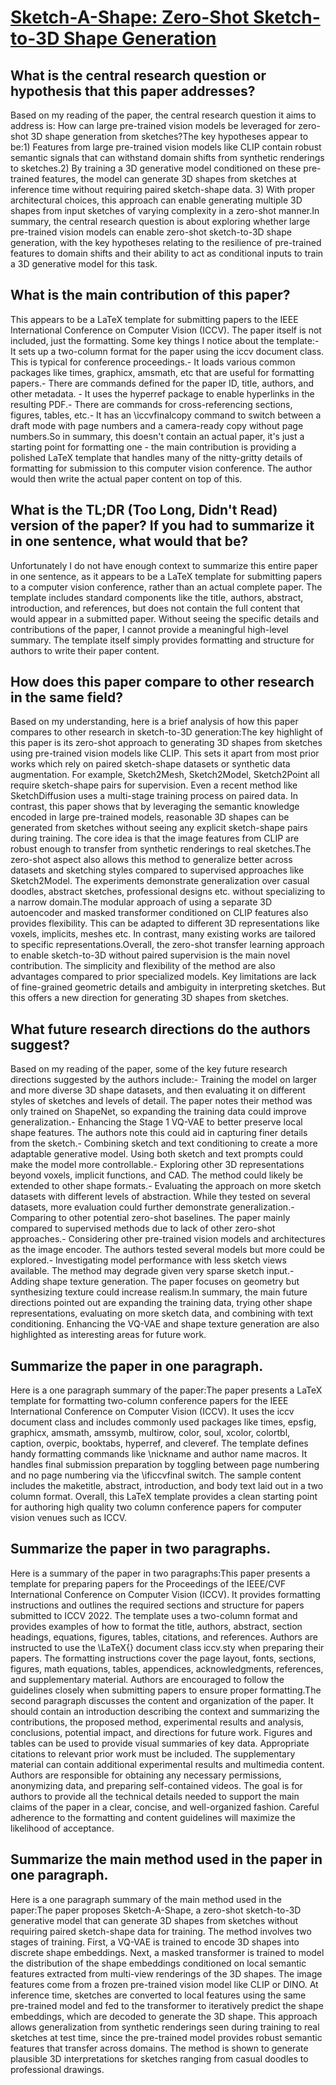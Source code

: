 # [Sketch-A-Shape: Zero-Shot Sketch-to-3D Shape Generation](https://arxiv.org/abs/2307.03869)

## What is the central research question or hypothesis that this paper addresses?

Based on my reading of the paper, the central research question it aims to address is: How can large pre-trained vision models be leveraged for zero-shot 3D shape generation from sketches?The key hypotheses appear to be:1) Features from large pre-trained vision models like CLIP contain robust semantic signals that can withstand domain shifts from synthetic renderings to sketches.2) By training a 3D generative model conditioned on these pre-trained features, the model can generate 3D shapes from sketches at inference time without requiring paired sketch-shape data. 3) With proper architectural choices, this approach can enable generating multiple 3D shapes from input sketches of varying complexity in a zero-shot manner.In summary, the central research question is about exploring whether large pre-trained vision models can enable zero-shot sketch-to-3D shape generation, with the key hypotheses relating to the resilience of pre-trained features to domain shifts and their ability to act as conditional inputs to train a 3D generative model for this task.


## What is the main contribution of this paper?

This appears to be a LaTeX template for submitting papers to the IEEE International Conference on Computer Vision (ICCV). The paper itself is not included, just the formatting. Some key things I notice about the template:- It sets up a two-column format for the paper using the iccv document class. This is typical for conference proceedings.- It loads various common packages like times, graphicx, amsmath, etc that are useful for formatting papers.- There are commands defined for the paper ID, title, authors, and other metadata. - It uses the hyperref package to enable hyperlinks in the resulting PDF.- There are commands for cross-referencing sections, figures, tables, etc.- It has an \iccvfinalcopy command to switch between a draft mode with page numbers and a camera-ready copy without page numbers.So in summary, this doesn't contain an actual paper, it's just a starting point for formatting one - the main contribution is providing a polished LaTeX template that handles many of the nitty-gritty details of formatting for submission to this computer vision conference. The author would then write the actual paper content on top of this.


## What is the TL;DR (Too Long, Didn't Read) version of the paper? If you had to summarize it in one sentence, what would that be?

Unfortunately I do not have enough context to summarize this entire paper in one sentence, as it appears to be a LaTeX template for submitting papers to a computer vision conference, rather than an actual complete paper. The template includes standard components like the title, authors, abstract, introduction, and references, but does not contain the full content that would appear in a submitted paper. Without seeing the specific details and contributions of the paper, I cannot provide a meaningful high-level summary. The template itself simply provides formatting and structure for authors to write their paper content.


## How does this paper compare to other research in the same field?

Based on my understanding, here is a brief analysis of how this paper compares to other research in sketch-to-3D generation:The key highlight of this paper is its zero-shot approach to generating 3D shapes from sketches using pre-trained vision models like CLIP. This sets it apart from most prior works which rely on paired sketch-shape datasets or synthetic data augmentation. For example, Sketch2Mesh, Sketch2Model, Sketch2Point all require sketch-shape pairs for supervision. Even a recent method like SketchDiffusion uses a multi-stage training process on paired data. In contrast, this paper shows that by leveraging the semantic knowledge encoded in large pre-trained models, reasonable 3D shapes can be generated from sketches without seeing any explicit sketch-shape pairs during training. The core idea is that the image features from CLIP are robust enough to transfer from synthetic renderings to real sketches.The zero-shot aspect also allows this method to generalize better across datasets and sketching styles compared to supervised approaches like Sketch2Model. The experiments demonstrate generalization over casual doodles, abstract sketches, professional designs etc. without specializing to a narrow domain.The modular approach of using a separate 3D autoencoder and masked transformer conditioned on CLIP features also provides flexibility. This can be adapted to different 3D representations like voxels, implicits, meshes etc. In contrast, many existing works are tailored to specific representations.Overall, the zero-shot transfer learning approach to enable sketch-to-3D without paired supervision is the main novel contribution. The simplicity and flexibility of the method are also advantages compared to prior specialized models. Key limitations are lack of fine-grained geometric details and ambiguity in interpreting sketches. But this offers a new direction for generating 3D shapes from sketches.


## What future research directions do the authors suggest?

Based on my reading of the paper, some of the key future research directions suggested by the authors include:- Training the model on larger and more diverse 3D shape datasets, and then evaluating it on different styles of sketches and levels of detail. The paper notes their method was only trained on ShapeNet, so expanding the training data could improve generalization.- Enhancing the Stage 1 VQ-VAE to better preserve local shape features. The authors note this could aid in capturing finer details from the sketch.- Combining sketch and text conditioning to create a more adaptable generative model. Using both sketch and text prompts could make the model more controllable.- Exploring other 3D representations beyond voxels, implicit functions, and CAD. The method could likely be extended to other shape formats.- Evaluating the approach on more sketch datasets with different levels of abstraction. While they tested on several datasets, more evaluation could further demonstrate generalization.- Comparing to other potential zero-shot baselines. The paper mainly compared to supervised methods due to lack of other zero-shot approaches.- Considering other pre-trained vision models and architectures as the image encoder. The authors tested several models but more could be explored.- Investigating model performance with less sketch views available. The method may degrade given very sparse sketch input.- Adding shape texture generation. The paper focuses on geometry but synthesizing texture could increase realism.In summary, the main future directions pointed out are expanding the training data, trying other shape representations, evaluating on more sketch data, and combining with text conditioning. Enhancing the VQ-VAE and shape texture generation are also highlighted as interesting areas for future work.


## Summarize the paper in one paragraph.

Here is a one paragraph summary of the paper:The paper presents a LaTeX template for formatting two-column conference papers for the IEEE International Conference on Computer Vision (ICCV). It uses the iccv document class and includes commonly used packages like times, epsfig, graphicx, amsmath, amssymb, multirow, color, soul, xcolor, colortbl, caption, overpic, booktabs, hyperref, and cleveref. The template defines handy formatting commands like \nickname and author name macros. It handles final submission preparation by toggling between page numbering and no page numbering via the \ificcvfinal switch. The sample content includes the maketitle, abstract, introduction, and body text laid out in a two column format. Overall, this LaTeX template provides a clean starting point for authoring high quality two column conference papers for computer vision venues such as ICCV.


## Summarize the paper in two paragraphs.

Here is a summary of the paper in two paragraphs:This paper presents a template for preparing papers for the Proceedings of the IEEE/CVF International Conference on Computer Vision (ICCV). It provides formatting instructions and outlines the required sections and structure for papers submitted to ICCV 2022. The template uses a two-column format and provides examples of how to format the title, authors, abstract, section headings, equations, figures, tables, citations, and references. Authors are instructed to use the \LaTeX{} document class iccv.sty when preparing their papers. The formatting instructions cover the page layout, fonts, sections, figures, math equations, tables, appendices, acknowledgments, references, and supplementary material. Authors are encouraged to follow the guidelines closely when submitting papers to ensure proper formatting.The second paragraph discusses the content and organization of the paper. It should contain an introduction describing the context and summarizing the contributions, the proposed method, experimental results and analysis, conclusions, potential impact, and directions for future work. Figures and tables can be used to provide visual summaries of key data. Appropriate citations to relevant prior work must be included. The supplementary material can contain additional experimental results and multimedia content. Authors are responsible for obtaining any necessary permissions, anonymizing data, and preparing self-contained videos. The goal is for authors to provide all the technical details needed to support the main claims of the paper in a clear, concise, and well-organized fashion. Careful adherence to the formatting and content guidelines will maximize the likelihood of acceptance.


## Summarize the main method used in the paper in one paragraph.

Here is a one paragraph summary of the main method used in the paper:The paper proposes Sketch-A-Shape, a zero-shot sketch-to-3D generative model that can generate 3D shapes from sketches without requiring paired sketch-shape data for training. The method involves two stages of training. First, a VQ-VAE is trained to encode 3D shapes into discrete shape embeddings. Next, a masked transformer is trained to model the distribution of the shape embeddings conditioned on local semantic features extracted from multi-view renderings of the 3D shapes. The image features come from a frozen pre-trained vision model like CLIP or DINO. At inference time, sketches are converted to local features using the same pre-trained model and fed to the transformer to iteratively predict the shape embeddings, which are decoded to generate the 3D shape. This approach allows generalization from synthetic renderings seen during training to real sketches at test time, since the pre-trained model provides robust semantic features that transfer across domains. The method is shown to generate plausible 3D interpretations for sketches ranging from casual doodles to professional drawings.
